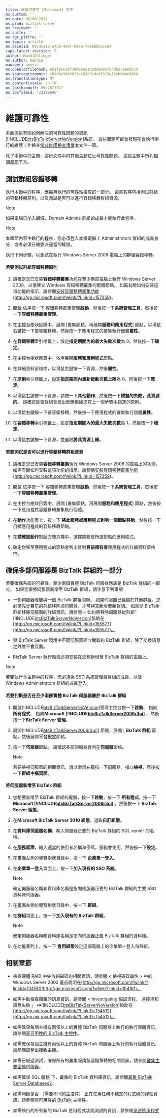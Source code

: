```yaml
---
title: 維護可靠性 |Microsoft 文件
ms.custom: ''
ms.date: 06/08/2017
ms.prod: biztalk-server
ms.reviewer: ''
ms.suite: ''
ms.tgt_pltfrm: ''
ms.topic: article
ms.assetid: 09cdce13-a75b-44d7-8388-7a868bb51c69
caps.latest.revision: 5
author: MandiOhlinger
ms.author: mandia
manager: anneta
ms.openlocfilehash: eb1f956c0f3b09ee51d3dd9d05f64dbd3eeeab3d
ms.sourcegitcommit: cb908c540d8f1a692d01dc8f313e16cb4b4e696d
ms.translationtype: MT
ms.contentlocale: zh-TW
ms.lasthandoff: 09/20/2017
ms.locfileid: "22299646"
---
```

# <a name="maintaining-reliability"></a>維護可靠性
本節提供有關如何解決的可靠性問題的資訊[!INCLUDE[btsBizTalkServerNoVersion](../includes/btsbiztalkservernoversion-md.md)]系統。 這些問題可能會發現在會執行例行的維護工作檢查[常式維護檢查清單](../technical-guides/routine-maintenance-checklists.md)本文件一節。  
  
 除了本節中的主題，這份文件中的其他主題位址可靠性問題。 這些主題中所列[相關章節](../technical-guides/maintaining-reliability.md#BKMK_Related)下方。  
  
## <a name="testing-group-failover"></a>測試群組容錯移轉  
 執行本節中的程序，應每月執行的可靠性檢查的一部分。 這些程序包括測試群組的容錯移轉原則，以及測試是否可以進行容錯移轉群組資源。  
  
> [!NOTE]  
>  如果電腦已加入網域，Domain Admins 群組的成員才能執行此程序。  
  
> [!NOTE]  
>  本章節內容中執行的程序，您必須登入本機電腦上 Administrators 群組的成員身分，或者必須已被委派適當的權限。  
  
 執行下列步驟，以測試在執行 Windows Server 2008 電腦上的群組容錯移轉。  
  
#### <a name="to-test-a-group-failover-policy"></a>若要測試群組容錯移轉原則  
  
1.  請確定您已安裝**容錯移轉叢集**功能在至少兩部電腦上執行 Windows Server 2008，以便建立 Windows 容錯移轉叢集的兩個節點。 如需有關如何安裝這項功能的指示，請參閱[安裝容錯移轉叢集功能](http://go.microsoft.com/fwlink/?LinkId=157259)(http://go.microsoft.com/fwlink/?LinkId=157259)。  
  
2.  開啟 依序按一下 容錯移轉叢集管理**啟動**，然後按一下**系統管理工具**，然後按一下**容錯移轉叢集管理**。  
  
3.  在主控台樹狀目錄中，展開 [叢集節點，再展開**服務和應用程式**] 節點，以滑鼠右鍵按一下要容錯移轉，然後按一下應用程式的叢集執行個體**屬性**。  
  
4.  在**容錯移轉**索引標籤上，設定**指定期間內的最大失敗次數**為 0，然後按一下**確定**。  
  
5.  在主控台樹狀目錄中，依序展開**服務和應用程式**節點。  
  
6.  在詳細資料窗格中，以滑鼠右鍵按一下資源，然後**屬性**。  
  
7.  在**原則**索引標籤上，設定**指定期間內重新啟動次數上限**為 0，然後按一下**確定**。  
  
8.  以滑鼠右鍵按一下資源，請按一下**其他動作**，然後按一下**模擬的失敗，此資源的**。 請確認是否群組會做出反應根據您在上一個步驟中指定的原則。  
  
9. 以滑鼠右鍵按一下要容錯移轉，然後按一下應用程式的叢集執行個體**屬性**。  
  
10. 在**容錯移轉**索引標籤上，設定**指定期間內的最大失敗次數**為 1，然後按一下**確定**。  
  
11. 以滑鼠右鍵按一下資源，並選取**將此資源上線**。  
  
#### <a name="to-test-whether-group-resources-can-fail-over"></a>若要測試是否可以進行容錯移轉群組資源  
  
1.  請確定您已安裝**容錯移轉叢集**執行 Windows Server 2008 的電腦上的功能。 如需有關如何安裝這項功能的指示，請參閱[安裝容錯移轉叢集功能](http://go.microsoft.com/fwlink/?LinkId=157259)(http://go.microsoft.com/fwlink/?LinkId=157259)。  
  
2.  開啟 依序按一下 容錯移轉叢集管理**啟動**，然後按一下**系統管理工具**，然後按一下**容錯移轉叢集管理**。  
  
3.  在主控台樹狀目錄中，展開 [叢集節點，再展開**服務和應用程式**] 節點，然後按一下應用程式容錯移轉叢集執行個體。  
  
4.  在**動作**功能表上，按一下 **將此服務或應用程式到另一個節點移動**，然後按一下目標應用程式的容錯移轉節點。  
  
5.  在**請確認動作**對話方塊方塊中，選擇將移至所選節點的應用程式。  
  
6.  確定您移至應用程式的節點會列出針對**目前擁有者**應用程式的詳細資料窗格中。  
  
##  <a name="BKMK_BTSGrp"></a>確保多部伺服器是 BizTalk 群組的一部分  
 若要確保系統的可靠性，至少兩個實體 BizTalk 伺服器應該是 BizTalk 群組的一部分。  如果您要將伺服器新增至 BizTalk 群組，請注意下列事項：  
  
-   一部伺服器僅能與一個 BizTalk 群組關聯。 如果伺服器已經屬於其他群組，您必須先從目前的群組移除該伺服器，才可將其新增至新群組。 如需從 BizTalk 群組移除伺服器的詳細資訊，請參閱 < 如何將移除伺服器從群組"[!INCLUDE[btsBizTalkServerNoVersion](../includes/btsbiztalkservernoversion-md.md)]協助在[http://go.microsoft.com/fwlink/?LinkId=155577](http://go.microsoft.com/fwlink/?LinkId=155577)。  
  
-   與 BizTalk Server 環境中不同伺服器建立關聯的 BizTalk 群組，除了交換訊息之外並不會互動。  
  
-   BizTalk Server 執行階段必須安裝在您想新增至 BizTalk 群組的電腦上。  
  
> [!NOTE]  
>  若要執行本主題中的程序，您必須為 SSO 系統管理員群組的成員，以及 Windows Administrators 群組的成員登入。  
  
#### <a name="to-determine-whether-at-least-two-physical-biztalk-servers-are-part-of-the-biztalk-group"></a>若要判斷是否在至少兩部實體 BizTalk 伺服器屬於 BizTalk 群組  
  
1.  開啟[!INCLUDE[btsBizTalkServerNoVersion](../includes/btsbiztalkservernoversion-md.md)]管理主控台按一下**啟動**、 指向**所有程式**、 指向**Microsoft [!INCLUDE[btsBizTalkServer2006r3ui](../includes/btsbiztalkserver2006r3ui-md.md)]** ，然後按一下**BizTalk Server 管理**。  
  
2.  展開[!INCLUDE[btsBizTalkServer2006r3ui](../includes/btsbiztalkserver2006r3ui-md.md)]] 節點，展開 [ **BizTalk 群組** 節點，然後展開**平台設定**節點。  
  
3.  按一下**伺服器**節點。 請確認多部伺服器會列在**伺服器**窗格。  
  
    > [!NOTE]  
    >  若要檢視伺服器的相關資訊，請以滑鼠右鍵按一下伺服器，指向**檢視**，然後按一下**群組中樞頁面**。  
  
#### <a name="to-add-a-server-to-a-biztalk-group"></a>將伺服器新增至 BizTalk 群組  
  
1.  您想要新增至 BizTalk 群組的電腦，按一下**啟動**，按一下 **所有程式**，按一下  **Microsoft [!INCLUDE[btsBizTalkServer2006r3ui](../includes/btsbiztalkserver2006r3ui-md.md)]** ，然後按一下 **BizTalk Server 組態**。  
  
2.  在**Microsoft BizTalk Server 2010 組態**，選取**自訂組態**。  
  
3.  在**資料庫伺服器名稱**，輸入伺服器正要的 BizTalk 群組的 SQL server 的名稱。  
  
4.  在**服務認證**，輸入適當的使用者名稱和密碼，服務會使用，然後按一下**設定**。  
  
5.  在畫面左側的導覽樹狀目錄中，按一下 **企業單一登入**。  
  
6.  在**企業單一登入**頁面上，按一下**加入現有的 SSO 系統**。  
  
    > [!NOTE]  
    >  確定伺服器名稱和資料庫名稱是指向伺服器正要的 BizTalk 群組的主要 SSO 資料庫伺服器。  
  
7.  在畫面左側的導覽樹狀目錄中，按一下 **群組**。  
  
8.  在**群組**頁面上，按一下**加入現有的 BizTalk 群組**。  
  
    > [!NOTE]  
    >  確定伺服器名稱和資料庫名稱是指向伺服器正要 BizTalk 群組的資料庫。  
  
9. 在功能表列上，按一下 **套用組態**設定這部電腦上的企業單一登入和群組。  
  
##  <a name="BKMK_Related"></a> 相關章節  
  
-   檢查硬體 RAID 中失敗的磁碟的相關資訊，請參閱 < 檢視磁碟屬性 > 中的 Windows Server 2003 產品說明在[http://go.microsoft.com/fwlink/?linkid=104161](http://go.microsoft.com/fwlink/?linkid=104161)。  
  
-   如需手動檢查擱置的訊息資訊，請參閱 < Investigating 協調流程、 連接埠和訊息失敗 」 中[!INCLUDE[btsBizTalkServerNoVersion](../includes/btsbiztalkservernoversion-md.md)]協助在[http://go.microsoft.com/fwlink/?LinkID=154512](http://go.microsoft.com/fwlink/?LinkID=154512)。  
  
-   如需確保每個主機有兩個以上的實體 BizTalk 伺服器上執行的執行個體資訊，請參閱[高可用性的 BizTalk 主控件](../technical-guides/high-availability-for-biztalk-hosts.md)。  
  
-   如需確保每個主機有兩個以上的實體 BizTalk 伺服器上執行的執行個體資訊，請參閱[調整出接收主機](../technical-guides/scaling-out-receiving-hosts.md)。  
  
-   如需已經過測試，確保所有的叢集服務該容錯移轉的相關資訊，請參閱[叢集主要密碼伺服器](../technical-guides/clustering-the-master-secret-server.md)。  
  
-   如需確保 SQL 服務 下，叢集的 BizTalk 資料庫資訊，請參閱[叢集 BizTalk Server Databases2](../technical-guides/clustering-the-biztalk-server-databases2.md)。  
  
-   如需判斷是否 （需要不同的主控件） 正在使用任何不穩定的程式碼的詳細資訊，請參閱[高可用性的 BizTalk 主控件](../technical-guides/high-availability-for-biztalk-hosts.md)。  
  
-   如需執行的所有新的 BizTalk 應用程式功能測試的資訊，請參閱[測試應用程式](../technical-guides/testing-an-application.md)